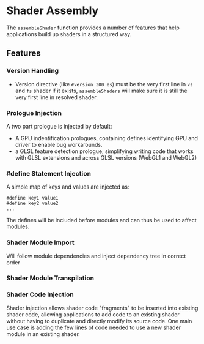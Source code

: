 # Shader Assembly

The `assembleShader` function provides a number of features that help applications build up shaders in a structured way.


## Features

### Version Handling

* Version directive (like `#version 300 es`) must be the very first line in `vs` and `fs` shader if it exists, `assembleShaders` will make sure it is still the very first line in resolved shader.


### Prologue Injection

A two part prologue is injected by default:

* A GPU indentification prologues, containing defines identifying GPU and driver to enable bug workarounds.
* a GLSL feature detection prologue, simplifying writing code that works with GLSL extensions and across GLSL versions (WebGL1 and WebGL2)


### \#define Statement Injection

A simple map of keys and values are injected as:

```
#define key1 value1
#define key2 value2
...
```

The defines will be included before modules and can thus be used to affect modules.


### Shader Module Import

Will follow module dependencies and inject dependency tree in correct order


### Shader Module Transpilation


### Shader Code Injection

Shader injection allows shader code "fragments" to be inserted into existing shader code, allowing applications to add code to an existing shader without having to duplicate and directly modify its source code. One main use case is adding the few lines of code needed to use a new shader module in an existing shader.


